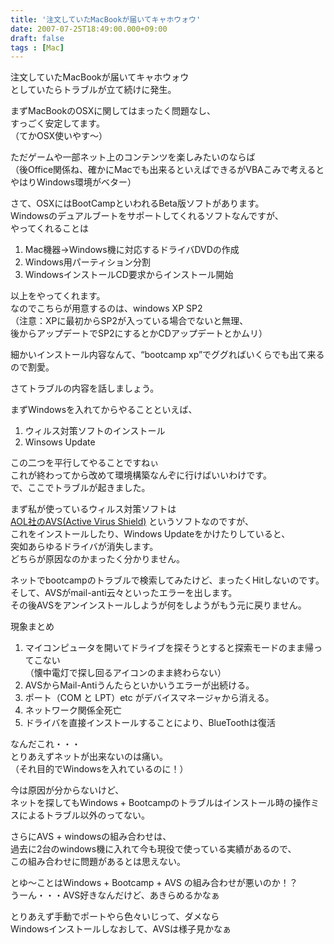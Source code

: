 ```yaml
---
title: '注文していたMacBookが届いてキャホウォウ'
date: 2007-07-25T18:49:00.000+09:00
draft: false
tags : [Mac]
---
```


注文していたMacBookが届いてキャホウォウ  
としていたらトラブルが立て続けに発生。  
  
まずMacBookのOSXに関してはまったく問題なし、  
すっごく安定してます。  
（てかOSX使いやす～）  
  
ただゲームや一部ネット上のコンテンツを楽しみたいのならば  
（後Office関係ね、確かにMacでも出来るといえばできるがVBAこみで考えるとやはりWindows環境がベター）  
  
さて、OSXにはBootCampといわれるBeta版ソフトがあります。  
Windowsのデュアルブートをサポートしてくれるソフトなんですが、  
やってくれることは  
  

1.  Mac機器→Windows機に対応するドライバDVDの作成
2.  Windows用パーティション分割
3.  WindowsインストールCD要求からインストール開始

  
以上をやってくれます。  
なのでこちらが用意するのは、windows XP SP2  
（注意：XPに最初からSP2が入っている場合でないと無理、  
後からアップデートでSP2にするとかCDアップデートとかムリ）  
  
細かいインストール内容なんて、“bootcamp xp”でググればいくらでも出て来るので割愛。  
  
さてトラブルの内容を話しましょう。  
  
まずWindowsを入れてからやることといえば、  
  

1.  ウィルス対策ソフトのインストール
2.  Winsows Update

  
この二つを平行してやることですねぃ  
これが終わってから改めて環境構築なんぞに行けばいいわけです。  
で、ここでトラブルが起きました。  
  
まず私が使っているウィルス対策ソフトは  
[AOL社のAVS(Active Virus Shield)](http://www.activevirusshield.com/antivirus/freeav/index.adp? "AOL社のAVS(Active Virus Shield)") というソフトなのですが、  
これをインストールしたり、Windows Updateをかけたりしていると、  
突如あらゆるドライバが消失します。  
どちらが原因なのかまったく分かりません。  
  
ネットでbootcampのトラブルで検索してみたけど、まったくHitしないのです。  
そして、AVSがmail-anti云々といったエラーを出します。  
その後AVSをアンインストールしようが何をしようがもう元に戻りません。  
  
現象まとめ  

1.  マイコンピュータを開いてドライブを探そうとすると探索モードのまま帰ってこない  
    （懐中電灯で探し回るアイコンのまま終わらない）
2.  AVSからMail-Antiうんたらといかいうエラーが出続ける。
3.  ポート（COM と LPT）etc がデバイスマネージャから消える。
4.  ネットワーク関係全死亡
5.  ドライバを直接インストールすることにより、BlueToothは復活  
    

  
  
なんだこれ・・・  
とりあえずネットが出来ないのは痛い。  
（それ目的でWindowsを入れているのに！）  
  
  
今は原因が分からないけど、  
ネットを探してもWindows + Bootcampのトラブルはインストール時の操作ミスによるトラブル以外のってない。  
  
さらにAVS + windowsの組み合わせは、  
過去に2台のwindows機に入れて今も現役で使っている実績があるので、  
この組み合わせに問題があるとは思えない。  
  
  
とゆ～ことはWindows + Bootcamp + AVS の組み合わせが悪いのか！？  
うーん・・・AVS好きなんだけど、あきらめるかなぁ  
  
とりあえず手動でポートやら色々いじって、ダメなら  
Windowsインストールしなおして、AVSは様子見かなぁ